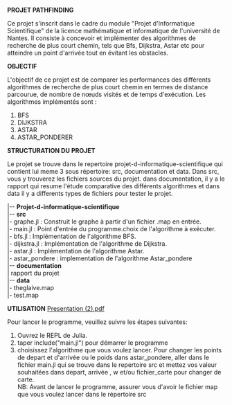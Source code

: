 __PROJET PATHFINDING__  

Ce projet s'inscrit dans le cadre du module "Projet d'Informatique Scientifique"
de la licence mathématique et informatique de l'université de Nantes. Il
consiste à concevoir et implémenter des algorithmes de recherche de plus court
chemin, tels que Bfs, Dijkstra, Astar etc pour atteindre un point d'arrivée tout en
évitant les obstacles.

__OBJECTIF__  

L'objectif de ce projet est de comparer les performances des différents
algorithmes de recherche de plus court chemin en termes de distance parcourue,
de nombre de nœuds visités et de temps d'exécution. Les algorithmes implémentés
sont :  

1) BFS  
2) DIJKSTRA  
3) ASTAR  
4) ASTAR_PONDERER

__STRUCTURATION DU PROJET__

Le projet se trouve dans le repertoire projet-d-informatique-scientifique qui
contient lui meme 3 sous répertoire: src, documentation et data. Dans src, vous
y trouverez les fichiers sources du projet. dans documentation, il y a le
rapport qui resume l'étude comparative des différents algorithmes et dans data
il y a differents types de fichiers pour tester le projet.  

|-- __Projet-d-informatique-scientifique__  
|-- __src__  
  |- graphe.jl : Construit le graphe à partir d'un fichier .map en entrée.  
  |- main.jl : Point d'entrée du programme.choix de l'algorithme à exécuter.    
  |- bfs.jl  : Implémentation de l'algorithme BFS.  
  |- dijkstra.jl : Implémentation de l'algorithme de Dijkstra.  
  |- astar.jl  : Implémentation de l'algorithme Astar.    
  |- astar_pondere : implementation de l'algorithme Astar_pondere    
|-- __documentation__    
  | rapport du projet    
|-- __data__    
  |- theglaive.map   
  |- test.map    
  

__UTILISATION__    [Presentation (2).pdf](https://github.com/user-attachments/files/19491929/Presentation.2.pdf)


Pour lancer le programme, veuillez suivre les étapes suivantes:
1) Ouvrez le REPL de Julia.
2) taper include("main.jl") pour démarrer le programme
3) choisissez l'algorithme que vous voulez lancer.
Pour changer les points de depart et d'arrivée ou le poids dans astar_pondere,
aller dans le fichier main.jl qui se trouve dans le repertoire src et mettez vos
valeur souhaitées dans depart, arrivée , w et/ou fichier_carte pour changer de
carte.  
NB: Avant de lancer le programme, assurer vous d'avoir le fichier map que vous voulez lancer dans le répertoire src
